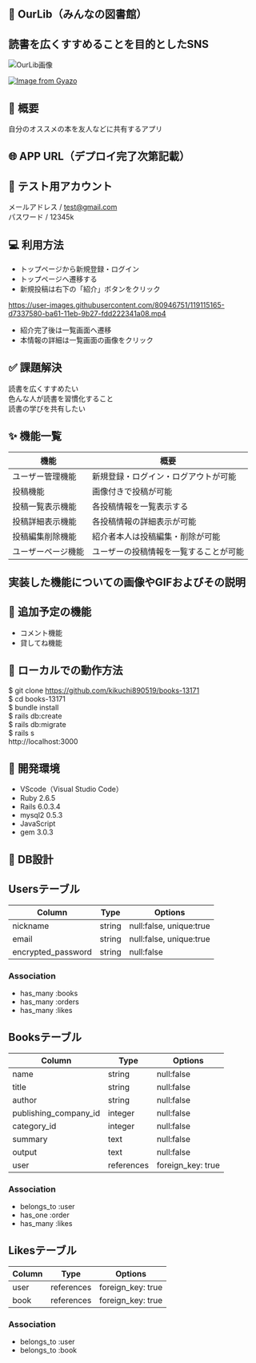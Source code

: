 ## 📖 OurLib（みんなの図書館）
## 読書を広くすすめることを目的としたSNS

![OurLib画像](https://user-images.githubusercontent.com/80946751/119113266-e44f6500-ba5f-11eb-9fa6-bd3a017da556.jpeg)

[![Image from Gyazo](https://i.gyazo.com/ee430924f7b41837be317d87374cbe43.gif)](https://gyazo.com/ee430924f7b41837be317d87374cbe43)

## 📝 概要
自分のオススメの本を友人などに共有するアプリ

## 🌐 APP URL（デプロイ完了次第記載）

## 🤖 テスト用アカウント
メールアドレス / test@gmail.com  
パスワード / 12345k

## 💻 利用方法
- トップページから新規登録・ログイン
- トップページへ遷移する
- 新規投稿は右下の「紹介」ボタンをクリック

https://user-images.githubusercontent.com/80946751/119115165-d7337580-ba61-11eb-9b27-fdd222341a08.mp4


- 紹介完了後は一覧画面へ遷移
- 本情報の詳細は一覧画面の画像をクリック

## ✅ 課題解決  
読書を広くすすめたい  
色んな人が読書を習慣化すること  
読書の学びを共有したい

## ✨ 機能一覧
|       機能        |                 概要                       |
|------------------|--------------------------------------------|
| ユーザー管理機能    | 新規登録・ログイン・ログアウトが可能             |
| 投稿機能           | 画像付きで投稿が可能                          |
| 投稿一覧表示機能    | 各投稿情報を一覧表示する                       |
| 投稿詳細表示機能    | 各投稿情報の詳細表示が可能                     |
| 投稿編集削除機能    | 紹介者本人は投稿編集・削除が可能                |
| ユーザーページ機能   | ユーザーの投稿情報を一覧することが可能          |

## 実装した機能についての画像やGIFおよびその説明

## 🎁 追加予定の機能
- コメント機能  
- 貸してね機能

## 🚥 ローカルでの動作方法
$ git clone https://github.com/kikuchi890519/books-13171  
$ cd books-13171  
$ bundle install  
$ rails db:create  
$ rails db:migrate  
$ rails s  
http://localhost:3000  

## 👀 開発環境
- VScode（Visual Studio Code）
- Ruby 2.6.5
- Rails 6.0.3.4
- mysql2 0.5.3
- JavaScript
- gem 3.0.3

## 💭 DB設計
## Usersテーブル

|Column                |Type   |Options                |
|----------------------|-------|-----------------------|
|nickname              |string |null:false, unique:true|
|email                 |string |null:false, unique:true|
|encrypted_password    |string |null:false             |

### Association
- has_many :books
- has_many :orders
- has_many :likes

## Booksテーブル
|Column                |Type       |Options          |
|----------------------|-----------|-----------------|
|name                  |string     |null:false       |
|title                 |string     |null:false       |
|author                |string     |null:false       |
|publishing_company_id |integer    |null:false       |
|category_id           |integer    |null:false       |
|summary               |text       |null:false       |
|output                |text       |null:false       |
|user                  |references |foreign_key: true|

### Association
- belongs_to :user
- has_one    :order
- has_many :likes

## Likesテーブル
|Column         |Type         |Options          |
|---------------|-------------|-----------------|
|user           |references   |foreign_key: true|
|book           |references   |foreign_key: true|

### Association
- belongs_to    :user
- belongs_to    :book